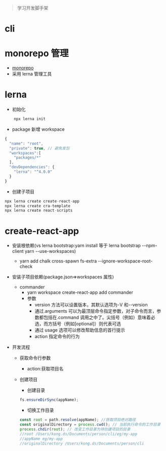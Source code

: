 > 学习开发脚手架

# cli

# monorepo 管理

- [monorepo](https://github.com/chttyCode/KnPoint/blob/master/content/monorepo.md)
- 采用 lerna 管理工具

# lerna

- 初始化

```js
    npx lerna init
```

- package 新增 workspace

```js
{
  "name": "root",
  "private": true, // 避免发包
  "workspaces":[
    "packages/*"
  ],
  "devDependencies": {
    "lerna": "^4.0.0"
  }
}
```

- 创建子项目

```js
npx lerna create create-react-app
npx lerna create cra-template
npx lerna create react-scripts
```

# create-react-app

- 安装根依赖(vs lerna bootstrap:yarn install 等于 lerna bootstrap --npm-client yarn --use-workspaces)

  - yarn add chalk cross-spawn fs-extra --ignore-workspace-root-check

- 安装子项目依赖(package.json=>workspaces 属性)
  - commander
    - yarn workspace create-react-app add commander
    - 参数
      - version 方法可以设置版本，其默认选项为-V 和--version
      - 通过.arguments 可以为最顶层命令指定参数，对子命令而言，参数都包括在.command 调用之中了。尖括号（例如）意味着必选，而方括号（例如[optional]）则代表可选
      - 通过 usage 选项可以修改帮助信息的首行提示
      - action 指定命令的行为
- 开发流程

  - 获取命令行参数
    - action:获取项目名
  - 创建项目

    - 创建目录

    ```js
    fs.ensureDirSync(appName);
    ```

    - 切换工作目录

    ```js
    const root = path.resolve(appName); //获取项目绝对路径
    const originalDirectory = process.cwd(); // 当前执行命令的工作目录
    process.chdir(root); // 改变工作目录为待创建项目的目录
    //root /Users/kong.ds/Documents/person/cli/eg/my-app
    //appName eg/my-app
    //originalDirectory /Users/kong.ds/Documents/person/cli
    ```
